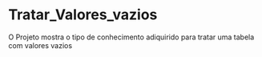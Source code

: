 # Tratar_Valores_vazios
 O Projeto mostra o tipo de conhecimento adiquirido para tratar uma tabela com valores vazios
